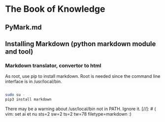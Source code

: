 # The Book of Knowledge

## PyMark.md

## Installing Markdown (python markdown module and tool)

### Markdown translator, convertor to html

As root, use pip to install markdown.  Root is needed since the command line
interface is in /usr/local/bin.

``` bash

sudo su -
pip3 install markdown

```

There may be a warning about /usr/local/bin not in PATH.  Ignore it.
[//]: # ( vim: set ai et nu sts=2 sw=2 ts=2 tw=78 filetype=markdown :)

